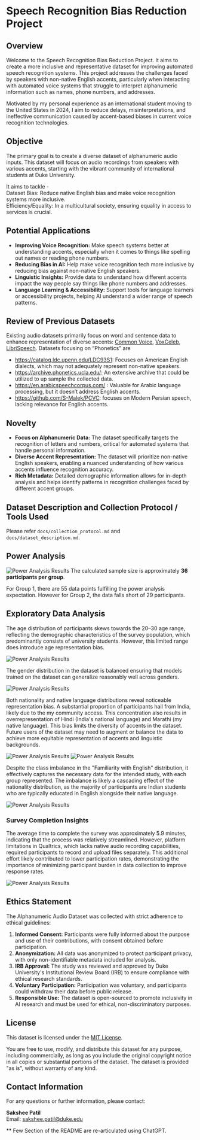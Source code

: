 # Speech Recognition Bias Reduction Project

## Overview
Welcome to the Speech Recognition Bias Reduction Project. It aims to create a more inclusive and representative dataset for improving automated speech recognition systems. This project addresses the challenges faced by speakers with non-native English accents, particularly when interacting with automated voice systems that struggle to interpret alphanumeric information such as names, phone numbers, and addresses.

Motivated by my personal experience as an international student moving to the United States in 2024, I aim to reduce delays, misinterpretations, and ineffective communication caused by accent-based biases in current voice recognition technologies.


## Objective
The primary goal is to create a diverse dataset of alphanumeric audio inputs. This dataset will focus on audio recordings from speakers with various accents, starting with the vibrant community of international students at Duke University.

It aims to tackle - <br>
Dataset Bias: Reduce native English bias and make voice recognition systems more inclusive. <br>
Efficiency/Equality: In a multicultural society, ensuring equality in access to services is crucial. 

## Potential Applications
- **Improving Voice Recognition:** Make speech systems better at understanding accents, especially when it comes to things like spelling out names or reading phone numbers.
- **Reducing Bias in AI:** Help make voice recognition tech more inclusive by reducing bias against non-native English speakers.
- **Linguistic Insights:** Provide data to understand how different accents impact the way people say things like phone numbers and addresses.
- **Language Learning & Accessibility:** Support tools for language learners or accessibility projects, helping AI understand a wider range of speech patterns.


## Review of Previous Datasets
Existing audio datasets primarily focus on word and sentence data to enhance representation of diverse accents: [Common Voice](https://commonvoice.mozilla.org/en?gad_source=1&gclid=Cj0KCQjw3bm3BhDJARIsAKnHoVXoYNubJdN3ST0gi3Qc0Q3im_G9C_ZPuhimJ527Vd2Q1Ixr2FrzaBMaAlXsEALw_wcB), [VoxCeleb](https://www.robots.ox.ac.uk/~vgg/data/voxceleb/), [LibriSpeech](https://www.openslr.org/12). Datasets focusing on “Phonetics” are

-	https://catalog.ldc.upenn.edu/LDC93S1: Focuses on American English dialects, which may not adequately represent non-native speakers.
-	https://archive.phonetics.ucla.edu/: An extensive archive that could be utilized to up sample the collected data.
-	https://en.arabicspeechcorpus.com/ : Valuable for Arabic language processing, but it doesn’t address English accents.
-	https://github.com/S-Malek/PCVC: focuses on Modern Persian speech, lacking relevance for English accents.

## Novelty
- **Focus on Alphanumeric Data:** The dataset specifically targets the recognition of letters and numbers, critical for automated systems that handle personal information.
- **Diverse Accent Representation:** The dataset will prioritize non-native English speakers, enabling a nuanced understanding of how various accents influence recognition accuracy.
- **Rich Metadata:** Detailed demographic information allows for in-depth analysis and helps identify patterns in recognition challenges faced by different accent groups.

## Dataset Description and Collection Protocol / Tools Used
Please refer `docs/collection_protocol.md` and `docs/dataset_description.md`.

## Power Analysis
![Power Analysis Results](assets/power_analysis.png)
The calculated sample size is approximately **36 participants per group**.

For Group 1, there are 55 data points fulfilling the power analysis expectation. However for Group 2, the data falls short of 29 participants.


## Exploratory Data Analysis
The age distribution of participants skews towards the 20–30 age range, reflecting the demographic characteristics of the survey population, which predominantly consists of university students. However, this limited range does introduce age representation bias.

![Power Analysis Results](assets/age_distribution.png)

The gender distribution in the dataset is balanced ensuring that models trained on the dataset can generalize reasonably well across genders.

![Power Analysis Results](assets/gender_distribution.png)

Both nationality and native language distributions reveal noticeable representation bias. A substantial proportion of participants hail from India, likely due to the my community access. This concentration also results in overrepresentation of Hindi (India's national language) and Marathi (my native language). This bias limits the diversity of accents in the dataset. Future users of the dataset may need to augment or balance the data to achieve more equitable representation of accents and linguistic backgrounds.

![Power Analysis Results](assets/nationality_distribution.png)
![Power Analysis Results](assets/native_language_distribution.png)

Despite the class imbalance in the "Familiarity with English" distribution, it effectively captures the necessary data for the intended study, with each group represented. The imbalance is likely a cascading effect of the nationality distribution, as the majority of participants are Indian students who are typically educated in English alongside their native language.

![Power Analysis Results](assets/familiarity_with_eng.png)

### Survey Completion Insights
The average time to complete the survey was approximately 5.9 minutes, indicating that the process was relatively streamlined. However, platform limitations in Qualtrics, which lacks native audio recording capabilities, required participants to record and upload files separately. This additional effort likely contributed to lower participation rates, demonstrating the importance of minimizing participant burden in data collection to improve response rates.
 
![Power Analysis Results](assets/recording_distribution.png)

## Ethics Statement
The Alphanumeric Audio Dataset was collected with strict adherence to ethical guidelines:

1. **Informed Consent:** Participants were fully informed about the purpose and use of their contributions, with consent obtained before participation.
2. **Anonymization:** All data was anonymized to protect participant privacy, with only non-identifiable metadata included for analysis.
3. **IRB Approval:** The study was reviewed and approved by Duke University's Institutional Review Board (IRB) to ensure compliance with ethical research standards.
4. **Voluntary Participation:** Participation was voluntary, and participants could withdraw their data before public release.
5. **Responsible Use:** The dataset is open-sourced to promote inclusivity in AI research and must be used for ethical, non-discriminatory purposes.


## License

This dataset is licensed under the [MIT License](https://opensource.org/licenses/MIT).

You are free to use, modify, and distribute this dataset for any purpose, including commercially, as long as you include the original copyright notice in all copies or substantial portions of the dataset. The dataset is provided "as is", without warranty of any kind.


## Contact Information
For any questions or further information, please contact:

**Sakshee Patil**  
Email: [sakshee.patil@duke.edu](mailto:sakshee.patil@duke.edu)


** Few Section of the README are re-articulated using ChatGPT.



